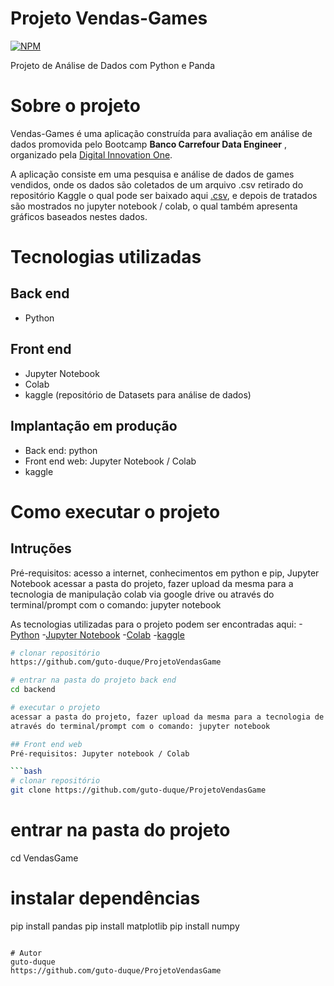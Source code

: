 # Projeto Vendas-Games

[![NPM](https://img.shields.io/npm/l/react)](https://github.com/guto-duque/Vendas-Games/blob/main/LICENSE)

Projeto de Análise de Dados com Python e Panda
# Sobre o projeto


Vendas-Games é uma aplicação construída para avaliação em análise de dados promovida pelo Bootcamp **Banco Carrefour Data Engineer** , organizado pela [Digital Innovation One](https://web.digitalinnovation.one/track/banco-carrefour-data-engineer "Site da Digital Innovation One - DIO").

A aplicação consiste em uma pesquisa e análise de dados de games vendidos, onde os dados são coletados de um arquivo .csv retirado do repositório Kaggle o qual pode ser baixado aqui [.csv](https://www.kaggle.com/gregorut/videogamesales), e depois de tratados são mostrados no jupyter notebook / colab, o qual também apresenta gráficos baseados nestes dados.


# Tecnologias utilizadas
## Back end
- Python

## Front end
- Jupyter Notebook
- Colab
- kaggle (repositório de Datasets para análise de dados)

## Implantação em produção
- Back end: python
- Front end web: Jupyter Notebook / Colab
- kaggle


# Como executar o projeto

## Intruções
Pré-requisitos: acesso a internet, conhecimentos em python e pip, Jupyter Notebook
acessar a pasta do projeto, fazer upload da mesma para a tecnologia de manipulação colab via google drive ou
através do terminal/prompt com o comando: jupyter notebook

As tecnologias utilizadas para o projeto podem ser encontradas aqui:
-[Python](https://www.python.org/)
-[Jupyter Notebook](https://jupyter.org/)
-[Colab](https://colab.research.google.com/notebooks)
-[kaggle](https://www.kaggle.com/)

```bash
# clonar repositório
https://github.com/guto-duque/ProjetoVendasGame

# entrar na pasta do projeto back end
cd backend

# executar o projeto
acessar a pasta do projeto, fazer upload da mesma para a tecnologia de manipulação colab via google drive ou
através do terminal/prompt com o comando: jupyter notebook

## Front end web
Pré-requisitos: Jupyter notebook / Colab

```bash
# clonar repositório
git clone https://github.com/guto-duque/ProjetoVendasGame

```

# entrar na pasta do projeto
cd VendasGame

# instalar dependências
pip install pandas
pip install matplotlib
pip install numpy


```

# Autor
guto-duque
https://github.com/guto-duque/ProjetoVendasGame

